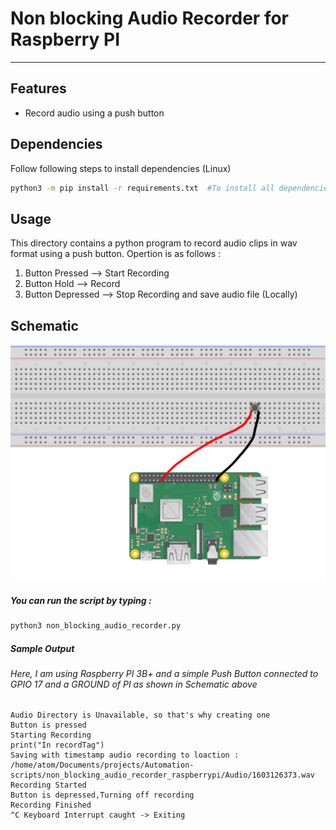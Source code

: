 
# Non blocking Audio Recorder for Raspberry PI
----
## Features

- Record audio using a push button

## Dependencies 

Follow following steps to install dependencies (Linux)

```bash
python3 -m pip install -r requirements.txt  #To install all dependencies stated in requirements.txt file
```

## Usage

This directory contains a python program to record audio clips in wav format using a push button. Opertion is as follows :

1. Button Pressed   --> Start Recording
1. Button Hold      --> Record
1. Button Depressed --> Stop Recording and save audio file (Locally)


## Schematic

![Schematic Diagram](schematic.png?raw=true "Schematic Diagram")


##### You can run the script by typing :

```bash
python3 non_blocking_audio_recorder.py 
```


##### Sample Output

###### Here, I am using Raspberry PI 3B+ and a simple Push Button connected to GPIO 17 and a GROUND of PI as shown in Schematic above

```
Audio Directory is Unavailable, so that's why creating one
Button is pressed
Starting Recording
print("In recordTag")
Saving with timestamp audio recording to loaction : /home/atom/Documents/projects/Automation-scripts/non_blocking_audio_recorder_raspberrypi/Audio/1603126373.wav
Recording Started
Button is depressed,Turning off recording
Recording Finished
^C Keyboard Interrupt caught -> Exiting
```